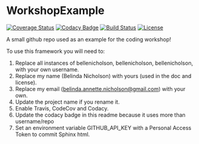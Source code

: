 # WorkshopExample

[![Coverage Status](https://codecov.io/gh/bellenicholson/WorkshopExample/branch/master/graph/badge.svg)](https://codecov.io/gh/bellenicholson/WorkshopExample)
[![Codacy Badge](https://api.codacy.com/project/badge/Grade/ea7ca374a79c4321952715a228a454f0)](https://www.codacy.com/app/bellenicholson/WorkshopExample?utm_source=github.com&amp;utm_medium=referral&amp;utm_content=bellenicholson/WorkshopExample&amp;utm_campaign=Badge_Grade)
[![Build Status](https://img.shields.io/travis/bellenicholson/WorkshopExample.svg)](https://travis-ci.org/bellenicholson/WorkshopExample)
[![License](http://img.shields.io/badge/license-MIT-blue.svg?style=flat)](https://github.com/bellenicholson/abc/WorkshopExample/master/LICENSE)

A small github repo used as an example for the coding workshop!

To use this framework you will need to:

1. Replace all instances of bellenicholson, bellenicholson, bellenicholson, with your own username.
2. Replace my name (Belinda Nicholson) with yours (used in the doc and license).
3. Replace my email (belinda.annette.nicholson@gmail.com) with your own.
3. Update the project name if you rename it.
4. Enable Travis, CodeCov and Codacy.
5. Update the codacy badge in this readme because it uses more than username/repo
6. Set an environment variable GITHUB_API_KEY with a Personal Access Token to commit Sphinx html.